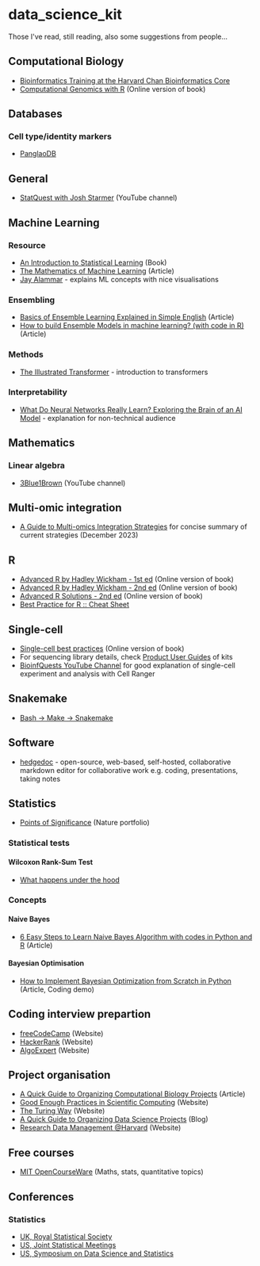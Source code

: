 # data_science_kit 
Those I've read, still reading, also some suggestions from people...

## Computational Biology
  * [Bioinformatics Training at the Harvard Chan Bioinformatics Core](https://hbctraining.github.io/main/)
  * [Computational Genomics with R](https://compgenomr.github.io/book/index.html) (Online version of book)
 
## Databases

### Cell type/identity markers
  * [PanglaoDB](https://panglaodb.se)
  
## General
  * [StatQuest with Josh Starmer](https://statquest.org/video-index/) (YouTube channel)
  
## Machine Learning

### Resource
  * [An Introduction to Statistical Learning](https://hastie.su.domains/ISLP/) (Book)
  * [The Mathematics of Machine Learning](https://towardsdatascience.com/the-mathematics-of-machine-learning-894f046c568) (Article)
  * [Jay Alammar](https://jalammar.github.io) - explains ML concepts with nice visualisations
  
### Ensembling
  * [Basics of Ensemble Learning Explained in Simple English](https://www.analyticsvidhya.com/blog/2015/08/introduction-ensemble-learning/) (Article)
  * [How to build Ensemble Models in machine learning? (with code in R)](https://www.analyticsvidhya.com/blog/2017/02/introduction-to-ensembling-along-with-implementation-in-r/) (Article)

### Methods
  * [The Illustrated Transformer](https://jalammar.github.io/illustrated-transformer/) - introduction to transformers
### Interpretability
  * [What Do Neural Networks Really Learn? Exploring the Brain of an AI Model](https://www.youtube.com/watch?v=jGCvY4gNnA8) - explanation for non-technical audience
   
## Mathematics

### Linear algebra
   * [3Blue1Brown](https://www.youtube.com/c/3blue1brown) (YouTube channel)

## Multi-omic integration
  * [A Guide to Multi-omics Integration Strategies](https://frontlinegenomics.com/a-guide-to-multi-omics-integration-strategies/) for concise summary of current strategies (December 2023)

## R
  * [Advanced R by Hadley Wickham - 1st ed](http://adv-r.had.co.nz/) (Online version of book) 
  * [Advanced R by Hadley Wickham - 2nd ed](https://adv-r.hadley.nz/) (Online version of book) 
  * [Advanced R Solutions - 2nd ed](https://advanced-r-solutions.rbind.io/) (Online version of book)
  * [Best Practice for R :: Cheat Sheet](https://github.com/wurli/r-best-practice)

## Single-cell
  * [Single-cell best practices](https://www.sc-best-practices.org/preamble.html) (Online version of book) 
  * For sequencing library details, check [Product User Guides](https://www.10xgenomics.com/support/user-guides/single-cell-gene-expression?menu%5BproductNames%5D=Single%20Cell%20Gene%20Expression&menu%5BproductExtensions%5D=&menu%5BchemistryVersionsAndIndices%5D=&page=1) of kits
  * [BioinfQuests YouTube Channel](https://www.youtube.com/watch?v=xA4TrXrNfvU) for good explanation of single-cell experiment and analysis with Cell Ranger

## Snakemake
  * [Bash -> Make -> Snakemake](https://training.galaxyproject.org/training-material/topics/data-science/tutorials/snakemake/tutorial.html) 

## Software
  * [hedgedoc](https://hedgedoc.org) - open-source, web-based, self-hosted, collaborative markdown editor for collaborative work e.g. coding, presentations, taking notes
  
## Statistics
  * [Points of Significance](https://www.nature.com/collections/qghhqm/pointsofsignificance) (Nature portfolio)
    
### Statistical tests

#### Wilcoxon Rank-Sum Test
  * [What happens under the hood](https://www.stat.auckland.ac.nz/~wild/ChanceEnc/Ch10.wilcoxon.pdf)

### Concepts

#### Naive Bayes
  * [6 Easy Steps to Learn Naive Bayes Algorithm with codes in Python and R](https://www.analyticsvidhya.com/blog/2017/09/naive-bayes-explained/?fbclid=IwAR1SOR7dNcJ1XrnPLCYT5ZOgAdcoABme4tiRA7Dg5U-LT6KekjA8IRBkvVU) (Article)

#### Bayesian Optimisation
  * [How to Implement Bayesian Optimization from Scratch in Python](https://machinelearningmastery.com/what-is-bayesian-optimization/) (Article, Coding demo)
 
## Coding interview prepartion
  * [freeCodeCamp](https://www.freecodecamp.org/learn/coding-interview-prep/) (Website) 
  * [HackerRank](https://www.hackerrank.com/dashboard) (Website) 
  * [AlgoExpert](https://www.algoexpert.io/questions) (Website) 

## Project organisation
  * [A Quick Guide to Organizing Computational Biology Projects](https://journals.plos.org/ploscompbiol/article?id=10.1371%2Fjournal.pcbi.1000424) (Article)
  * [Good Enough Practices in Scientific Computing](https://carpentries-incubator.github.io/good-enough-practices/05-project_organization/) (Website) 
  * [The Turing Way](https://the-turing-way.netlify.app/reproducible-research/compendia.html#basic-compendium) (Website) 
  * [A Quick Guide to Organizing Data Science Projects](https://medium.com/outlier-bio-blog/a-quick-guide-to-organizing-data-science-projects-updated-for-2016-4cbb1e6dac71) (Blog)
  * [Research Data Management @Harvard](https://researchdatamanagement.harvard.edu/best-practices-organizing-documenting-research-data) (Website) 

## Free courses
* [MIT OpenCourseWare]([https://journals.plos.org/ploscompbiol/article?id=10.1371%2Fjournal.pcbi.1000424](https://ocw.mit.edu)) (Maths, stats, quantitative topics)

## Conferences

### Statistics
  * [UK, Royal Statistical Society](https://rss.org.uk/training-events/conference-2023/)
  * [US, Joint Statistical Meetings](https://www.amstat.org/meetings/joint-statistical-meetings)
  * [US, Symposium on Data Science and Statistics](https://ww2.amstat.org/meetings/sdss/2023/)
 
